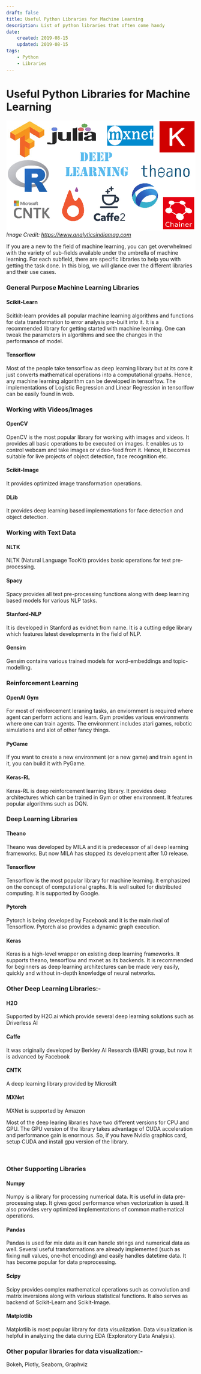 ```yaml
---
draft: false
title: Useful Python Libraries for Machine Learning
description: List of python libraries that often come handy
date:
    created: 2019-08-15
    updated: 2019-08-15
tags:
    - Python
    - Libraries
---
```


# Useful Python Libraries for Machine Learning

![deep learning libraries](./../../assets/dl_libs.png)
*Image Credit: https://www.analyticsindiamag.com*

If you are a new to the field of machine learning, you can get overwhelmed 
with the variety of sub-fields available under the umbrella of machine 
learning. For each subfield, there are specific libraries to help you 
with getting the task done. In this blog, we will glance over the 
different libraries and their use cases.

### General Purpose Machine Learning Libraries
#### Scikit-Learn
Scitkit-learn provides all popular machine learning algorithms and 
functions for data transformation to error analysis pre-built into it. 
It is a recommended library for getting started with machine learning. 
One can tweak the parameters in algortihms and see the changes in the 
performance of model.

#### Tensorflow
Most of the people take tensorflow as deep learning library but at its core 
it just converts mathematical operations into a computational grpahs. 
Hence, any machine learning algorithm can be developed in tensorlfow. 
The implementations of Logistic Regression and Linear Regression in 
tensorlfow can be easily found in web.

### Working with Videos/Images
#### OpenCV
OpenCV is the most popular library for working with images and videos. 
It provides all basic operations to be executed on images. 
It enables us to control webcam and take images or video-feed from it. 
Hence, it becomes suitable for live projects of object detection, 
face recognition etc.

#### Scikit-Image
It provides optimized image transformation operations.

#### DLib
It provides deep learning based implementations for face detection and 
object detection.

### Working with Text Data
#### NLTK
NLTK (Natural Language TooKit) provides basic operations for text 
pre-processing.

#### Spacy
Spacy provides all text pre-processing functions along with deep 
learning based models for various NLP tasks.

#### Stanford-NLP
It is developed in Stanford as evidnet from name. It is a cutting edge 
library which features latest developments in the field of NLP.

#### Gensim
Gensim contains various trained models for word-embeddings and 
topic-modelling.

### Reinforcement Learning
#### OpenAI Gym
For most of reinforcement leraning tasks, an enviornment is required 
where agent can perform actions and learn. Gym provides various 
environments where one can train agents. The environment includes atari games, 
robotic simulations and alot of other fancy things.

#### PyGame
If you want to create a new environment (or a new game) and train agent in 
it, you can build it with PyGame.

#### Keras-RL
Keras-RL is deep reinforcement learning library. It provides deep 
architectures which can be trained in Gym or other environment. 
It features popular algorithms such as DQN.

### Deep Learning Libraries
#### Theano
Theano was developed by MILA and it is predecessor of all deep 
learning frameworks. But now MILA has stopped its development 
after 1.0 release.

#### Tensorflow
Tensorflow is the most popular library for machine learning. It emphasized on the concept of computational graphs. It is well suited for distributed computing. It is supported by Google.

#### Pytorch
Pytorch is being developed by Facebook and it is the main rival of 
Tensorflow. Pytorch also provides a dynamic graph execution.

#### Keras
Keras is a high-level wrapper on existing deep learning frameworks. 
It supports theano, tensorflow and mxnet as its backends. 
It is recommended for beginners as deep learning architectures 
can be made very easily, quickly and without in-depth knowledge 
of neural networks.

### Other Deep Learning Libraries:-
#### H2O 
Supported by H2O.ai which provide several deep learning solutions such as 
Driverless AI

#### Caffe 
It was originally developed by Berkley AI Research (BAIR) group, 
but now it is advanced by Facebook

#### CNTK 
A deep learning library provided by Microsift

#### MXNet 
MXNet is supported by Amazon

Most of the  deep learing libraries have two different versions for CPU 
and GPU. The GPU version of the library takes advantage of CUDA 
acceleration and performance gain is enormous. So, if you have Nvidia 
graphics card, setup CUDA and install gpu version of the library.

<br>

### Other Supporting Libraries
#### Numpy
Numpy is a library for processing numerical data. It is useful in data 
pre-processing step. It gives good performance when vectorization is used. 
It also provides very optimized implementations of common mathematical 
operations.

#### Pandas
Pandas is used for mix data as it can handle strings and numerical data as 
well. Several useful transformations are already implemented (such as fixing 
null values, one-hot encoding) and easily handles datetime data. 
It has become popular for data preprocessing.

#### Scipy
Scipy provides complex mathematical operations such as convolution and 
matrix inversions along with various statistical functions. It also 
serves as backend of Scikit-Learn and Scikit-Image.

#### Matplotlib
Matplotlib is most popular library for data visualization. 
Data visualization is helpful in analyzing the data during EDA 
(Exploratory Data Analysis).

### Other popular libraries for data visualization:-
Bokeh, Plotly, Seaborn, Graphviz
